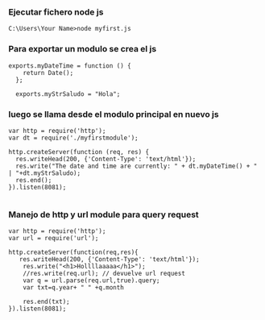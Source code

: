 ### Ejecutar fichero node js 
``` C:\Users\Your Name>node myfirst.js ```


### Para exportar un modulo se crea el js 
```
exports.myDateTime = function () {
    return Date();
  };

  exports.myStrSaludo = "Hola";
  ```

### luego se llama desde el modulo principal en nuevo js
```
var http = require('http');
var dt = require('./myfirstmodule');

http.createServer(function (req, res) {
  res.writeHead(200, {'Content-Type': 'text/html'});
  res.write("The date and time are currently: " + dt.myDateTime() + " | "+dt.myStrSaludo);
  res.end();
}).listen(8081);
  
```
### Manejo de http y url module para query request
```
var http = require('http');
var url = require('url');

http.createServer(function(req,res){
   res.writeHead(200, {'Content-Type': 'text/html'});
    res.write("<h1>Hollllaaaaa</h1>");
    //res.write(req.url); // devuelve url request
    var q = url.parse(req.url,true).query;
    var txt=q.year+ " " +q.month

    res.end(txt);
}).listen(8081);
  
```